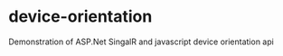device-orientation
==================

Demonstration of ASP.Net SingalR and javascript device orientation api
